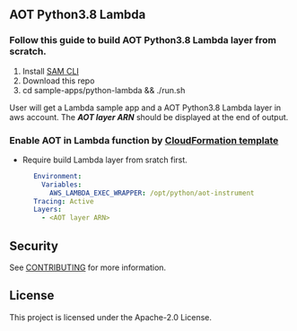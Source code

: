 ## AOT Python3.8 Lambda

### Follow this guide to build AOT Python3.8 Lambda layer from scratch. 

1. Install [SAM CLI](https://docs.aws.amazon.com/serverless-application-model/latest/developerguide/serverless-sam-cli-install.html)
2. Download this repo
3. cd sample-apps/python-lambda && ./run.sh

User will get a Lambda sample app and a AOT Python3.8 Lambda layer in aws account. The ___AOT layer ARN___ should be displayed at the end of output.

### Enable AOT in Lambda function by [CloudFormation template](https://docs.amazonaws.cn/en_us/lambda/latest/dg/configuration-layers.html#configuration-layers-cloudformation)
* Require build Lambda layer from sratch first.

```yaml
      Environment:
        Variables:
          AWS_LAMBDA_EXEC_WRAPPER: /opt/python/aot-instrument
      Tracing: Active
      Layers:
        - <AOT layer ARN>
```


## Security

See [CONTRIBUTING](CONTRIBUTING.md#security-issue-notifications) for more information.

## License

This project is licensed under the Apache-2.0 License.

